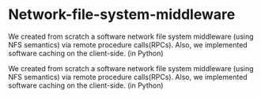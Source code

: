 # Network-file-system-middleware
We created from scratch a software network file system middleware (using NFS semantics) via remote procedure calls(RPCs). Also, we implemented software caching on the client-side. (in Python)


We created from scratch a software network file system middleware (using NFS semantics) via remote procedure calls(RPCs). Also, we implemented software caching on the client-side. (in Python)
